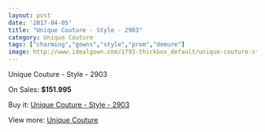 ```yaml
---
layout: post
date: '2017-04-05'
title: "Unique Couture - Style - 2903"
category: Unique Couture
tags: ["charming","gowns","style","prom","demure"]
image: http://www.idealgown.com/1793-thickbox_default/unique-couture-style-2903.jpg
---
```

Unique Couture - Style - 2903

On Sales: **$151.995**
<a href="https://www.idealgown.com/en/unique-couture/845-unique-couture-style-2903.html"><amp-img layout="responsive" width="600" height="600" src="//www.idealgown.com/1793-thickbox_default/unique-couture-style-2903.jpg" alt="Unique Couture - Style - 2903 0" /></a>
<a href="https://www.idealgown.com/en/unique-couture/845-unique-couture-style-2903.html"><amp-img layout="responsive" width="600" height="600" src="//www.idealgown.com/1794-thickbox_default/unique-couture-style-2903.jpg" alt="Unique Couture - Style - 2903 1" /></a>

Buy it: [Unique Couture - Style - 2903](https://www.idealgown.com/en/unique-couture/845-unique-couture-style-2903.html "Unique Couture - Style - 2903")

View more: [Unique Couture](https://www.idealgown.com/en/11-unique-couture "Unique Couture")